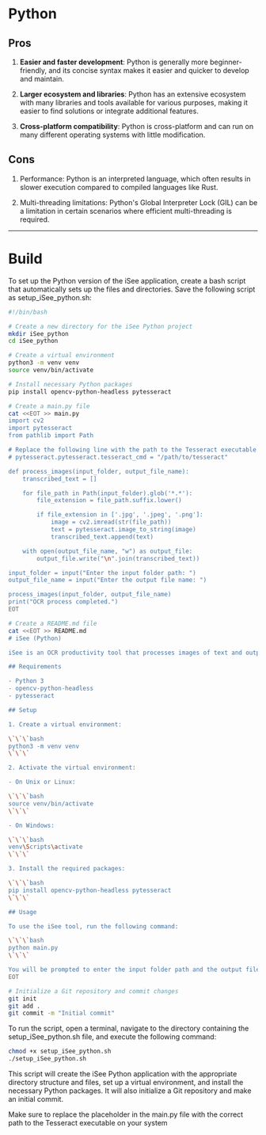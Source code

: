 # Python

## Pros

1. **Easier and faster development**: Python is generally more beginner-friendly, and its concise syntax makes it easier and quicker to develop and maintain.

2. **Larger ecosystem and libraries**: Python has an extensive ecosystem with many libraries and tools available for various purposes, making it easier to find solutions or integrate additional features.

3. **Cross-platform compatibility**: Python is cross-platform and can run on many different operating systems with little modification.

## Cons

1. Performance: Python is an interpreted language, which often results in slower execution compared to compiled languages like Rust.

2. Multi-threading limitations: Python's Global Interpreter Lock (GIL) can be a limitation in certain scenarios where efficient multi-threading is required.

---

# Build 

To set up the Python version of the iSee application, create a bash script that automatically sets up the files and directories. Save the following script as setup_iSee_python.sh:

```bash
#!/bin/bash

# Create a new directory for the iSee Python project
mkdir iSee_python
cd iSee_python

# Create a virtual environment
python3 -m venv venv
source venv/bin/activate

# Install necessary Python packages
pip install opencv-python-headless pytesseract

# Create a main.py file
cat <<EOT >> main.py
import cv2
import pytesseract
from pathlib import Path

# Replace the following line with the path to the Tesseract executable on your system
# pytesseract.pytesseract.tesseract_cmd = "/path/to/tesseract"

def process_images(input_folder, output_file_name):
    transcribed_text = []

    for file_path in Path(input_folder).glob('*.*'):
        file_extension = file_path.suffix.lower()

        if file_extension in ['.jpg', '.jpeg', '.png']:
            image = cv2.imread(str(file_path))
            text = pytesseract.image_to_string(image)
            transcribed_text.append(text)

    with open(output_file_name, "w") as output_file:
        output_file.write("\n".join(transcribed_text))

input_folder = input("Enter the input folder path: ")
output_file_name = input("Enter the output file name: ")

process_images(input_folder, output_file_name)
print("OCR process completed.")
EOT

# Create a README.md file
cat <<EOT >> README.md
# iSee (Python)

iSee is an OCR productivity tool that processes images of text and outputs the transcriptions to a text file.

## Requirements

- Python 3
- opencv-python-headless
- pytesseract

## Setup

1. Create a virtual environment:

\`\`\`bash
python3 -m venv venv
\`\`\`

2. Activate the virtual environment:

- On Unix or Linux:

\`\`\`bash
source venv/bin/activate
\`\`\`

- On Windows:

\`\`\`bash
venv\Scripts\activate
\`\`\`

3. Install the required packages:

\`\`\`bash
pip install opencv-python-headless pytesseract
\`\`\`

## Usage

To use the iSee tool, run the following command:

\`\`\`bash
python main.py
\`\`\`

You will be prompted to enter the input folder path and the output file name. The tool will process the images and save the transcriptions to the specified output file.
EOT

# Initialize a Git repository and commit changes
git init
git add .
git commit -m "Initial commit"
```

To run the script, open a terminal, navigate to the directory containing the setup_iSee_python.sh file, and execute the following command:

```bash
chmod +x setup_iSee_python.sh
./setup_iSee_python.sh
```

This script will create the iSee Python application with the appropriate directory structure and files, set up a virtual environment, and install the necessary Python packages. It will also initialize a Git repository and make an initial commit.

Make sure to replace the placeholder in the main.py file with the correct path to the Tesseract executable on your system